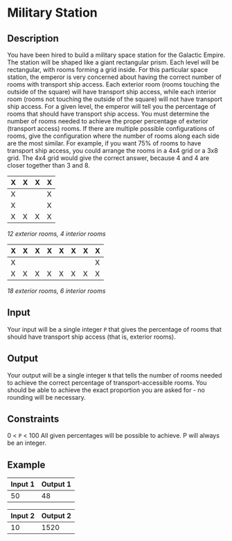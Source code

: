 # Military Station
## Description
You have been hired to build a military space station for the Galactic Empire. The station will be shaped like a giant rectangular prism. Each level will be rectangular, with rooms forming a grid inside. For this particular space station, the emperor is very concerned about having the correct number of rooms with transport ship access. Each exterior room (rooms touching the outside of the square) will have transport ship access, while each interior room (rooms not touching the outside of the square) will not have transport ship access. For a given level, the emperor will tell you the percentage of rooms that should have transport ship access. You must determine the number of rooms needed to achieve the proper percentage of exterior (transport access) rooms. If there are multiple possible configurations of rooms, give the configuration where the number of rooms along each side are the most similar.
For example, if you want 75% of rooms to have transport ship access, you could arrange the rooms in a 4x4 grid or a 3x8 grid. The 4x4 grid would give the correct answer, because 4 and 4 are closer together than 3 and 8.

| X | X | X | X |
| - | - | - | - |
| X |   |   | X |
| X |   |   | X |
| X | X | X | X |

*12 exterior rooms, 4 interior rooms*

| X | X | X | X | X | X | X | X |
| - | - | - | - | - | - | - | - |
| X |   |   |   |   |   |   | X |
| X | X | X | X | X | X | X | X |

*18 exterior rooms, 6 interior rooms*

## Input
Your input will be a single integer `P` that gives the percentage of rooms that should have transport ship access (that is, exterior rooms).

## Output
Your output will be a single integer `N` that tells the number of rooms needed to achieve the correct percentage of transport-accessible rooms. You should be able to achieve the exact proportion you are asked for - no rounding will be necessary.

## Constraints
0 < `P` < 100
All given percentages will be possible to achieve. P will always be an integer.

## Example

| Input 1	|	Output 1 |
| --- | ---|
| 50	|	48 |

| Input 2	|	Output 2 | 
| --- | --- |
| 10	|	1520 |
